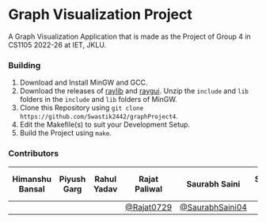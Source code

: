 # Graph Visualization Project
A Graph Visualization Application that is made as the Project of Group 4 in CS1105 2022-26 at IET, JKLU.

### Building
1. Download and Install MinGW and GCC.
2. Download the releases of [raylib](https://github.com/raysan5/raylib) and [raygui](https://github.com/raysan5/raygui). Unzip the `include` and `lib` folders in the `include` and `lib` folders of MinGW.
3. Clone this Repository using `git clone https://github.com/Swastik2442/graphProject4`.
4. Edit the Makefile(s) to suit your Development Setup.
5. Build the Project using `make`.

### Contributors
|Himanshu Bansal|Piyush Garg|Rahul Yadav|Rajat Paliwal|Saurabh Saini|Sourabh Yadav|Swastik Kulshreshtha|Utkarsh Tailor|Vinay Singh Shekhawat|
|:---:|:---:|:---:|:---:|:---:|:---:|:---:|:---:|:---:|
||||[@Rajat0729](https://github.com/Rajat0729)|[@SaurabhSaini04](https://github.com/SaurabhSaini04)||[@Swastik2442](https://github.com/Swastik2442)|[@UtkarshTailor](https://github.com/UtkarshTailor)||

